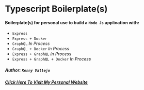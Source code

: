 # Typescript Boilerplate(s)

#### Boilerplate(s) for personal use to build a `Node Js` application with:

- `Express`
- `Express + Docker`
- `GraphQL` *In Process*
- `GraphQL + Docker` *In Process*
- `Express + GraphQL` *In Process*
- `Express + GraphQL + Docker` *In Process*

##### Author: `Kenny Vallejo`
##### [Click Here To Visit My Personal Website](https://kennyvallejo.com)
